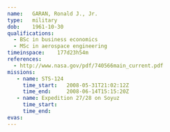 ```yaml
---
name:	GARAN, Ronald J., Jr.
type:	military
dob:	1961-10-30
qualifications:
  - BSc in business economics
  - MSc in aerospace engineering
timeinspace:	177d23h54m
references:
  - http://www.nasa.gov/pdf/740566main_current.pdf
missions:
   - name: STS-124
     time_start:   2008-05-31T21:02:12Z
     time_end:     2008-06-14T15:15:20Z
   - name: Expedition 27/28 on Soyuz
     time_start:   
     time_end:     
evas:
---
```

